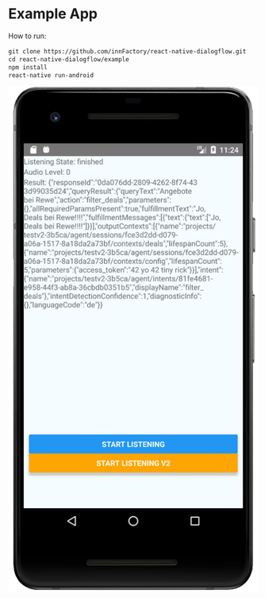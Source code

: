 # Example App

How to run:
```
git clone https://github.com/innFactory/react-native-dialogflow.git
cd react-native-dialogflow/example
npm install
react-native run-android
```

<img src="screenshot.png" alt="Screenshot"/>
